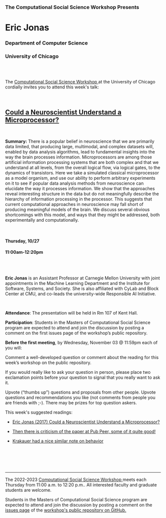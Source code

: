 <br>

<h3 class=pfblock-header> The Computational Social Science Workshop Presents </h3>

<h1 class=pfblock-header3> Eric Jonas</h1>
<h3 class=pfblock-header3> Department of Computer Science </h3>
<h3 class=pfblock-header3> University of Chicago </h3>

<br><br>

<p class=pfblock-header3>The <a href="https://macss.uchicago.edu/content/computation-workshop"> Computational Social Science Workshop </a> at the University of Chicago cordially invites you to attend this week's talk:</p>

<br>

<div class=pfblock-header3>
<h2 class=pfblock-header>
  <a href=https://github.com/uchicago-computation-workshop/Fall2022>Could a Neuroscientist Understand a Microprocessor? </a>
</h2>

<br>
</div>

<p class=footertext2>

**Summary:** There is a popular belief in neuroscience that we are primarily data limited, that producing large, multimodal, and complex datasets will, enabled by data analysis algorithms, lead to fundamental insights into the way the brain processes information. Microprocessors are among those artificial information processing systems that are both complex and that we understand at all levels, from the overall logical flow, via logical gates, to the dynamics of transistors.  Here we take a simulated classical microprocessor as a model organism, and use our ability to perform arbitrary experiments on it to see if popular data analysis methods from neuroscience can elucidate the way it processes information.  We show that the approaches reveal interesting structure in the data but do not meaningfully describe the hierarchy of information processing in the processor.  This suggests that current computational approaches in neuroscience may fall short of producing meaningful models of the brain. We discuss several obvious shortcomings with this model, and ways that they might be addressed, both experimentally and computationally.

</p>

<br>

<h4 class=pfblock-header3> Thursday, 10/27 </h4>
<h4 class=pfblock-header3> 11:00am-12:20pm </h4>

<br><br>

<p class=footertext2>

**Eric Jonas** is an Assistant Professor at Carnegie Mellon University with joint appointments in the Machine Learning Department and the Institute for Software, Systems, and Society. She is also affiliated with CyLab and Block Center at CMU, and co-leads the university-wide Responsible AI Initiative.
</p>

<br>

<p class=footertext2>

**Attendance**: The presentation will be held in Rm 107 of Kent Hall.

**Participation**: Students in the Masters of Computational Social Science program are expected to attend and join the discussion by posting a comment on the first issues page of the workshop’s public repository.

**Before the first meeting**, by Wednesday, November 03 @ 11:59pm each of you will:

Comment a well-developed question or comment about the reading for this week’s workshop on the public repository.

If you would really like to ask your question in person, please place two exclamation points before your question to signal that you really want to ask it.

Upvote (“thumbs up”) questions and proposals from other people. Upvote questions and recommendations you like (not comments from people you are friends with ;-). There may be prizes for top question askers.
</p>

This week's suggested readings:

- [Eric Jonas (2017) Could a Neuroscientist Understand a Microprocessor?](https://journals.plos.org/ploscompbiol/article?id=10.1371/journal.pcbi.1005268)

- [Then there is criticism of the paper at Pub Peer, some of it quite good!](https://pubpeer.com/publications/D157C28CD8E33466315A9AFEF38A5B)

- [Krakauer had a nice similar note on behavior](https://doi.org/10.1016/j.neuron.2016.12.041)

<br>

<br><br>

---

<p class=footertext> The 2022-2023 <a href="https://macss.uchicago.edu/content/computation-workshop"> Computational Social Science Workshop </a> meets each Thursday from 11:00 a.m. to 12:20 p.m.. All interested faculty and graduate students are welcome.</p>

<p class=footertext>Students in the Masters of Computational Social Science program are expected to attend and join the discussion by posting a comment on the <a href=https://github.com/uchicago-computation-workshop/Fall2022/issues/4>issues page</a> of the <a href=https://github.com/uchicago-computation-workshop/Fall2022>workshop's public repository on GitHub.</a></p>
